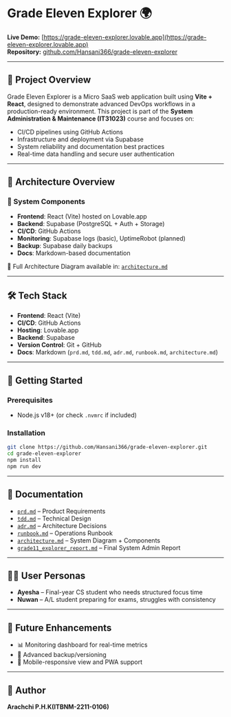 
# Grade Eleven Explorer 🌍

**Live Demo:** [https://grade-eleven-explorer.lovable.app](https://grade-eleven-explorer.lovable.app)  
**Repository:** [github.com/Hansani366/grade-eleven-explorer](https://github.com/Hansani366/grade-eleven-explorer)

---

## 📌 Project Overview

Grade Eleven Explorer is a Micro SaaS web application built using **Vite + React**, designed to demonstrate advanced DevOps workflows in a production-ready environment. This project is part of the **System Administration & Maintenance (IT31023)** course and focuses on:

- CI/CD pipelines using GitHub Actions
- Infrastructure and deployment via Supabase
- System reliability and documentation best practices
- Real-time data handling and secure user authentication

---

## 🧱 Architecture Overview

### 📐 System Components

- **Frontend**: React (Vite) hosted on Lovable.app
- **Backend**: Supabase (PostgreSQL + Auth + Storage)
- **CI/CD**: GitHub Actions
- **Monitoring**: Supabase logs (basic), UptimeRobot (planned)
- **Backup**: Supabase daily backups
- **Docs**: Markdown-based documentation

📄 Full Architecture Diagram available in: [`architecture.md`](./architecture.md)

---

## 🛠 Tech Stack

- **Frontend**: React (Vite)
- **CI/CD**: GitHub Actions
- **Hosting**: Lovable.app
- **Backend**: Supabase
- **Version Control**: Git + GitHub
- **Docs**: Markdown (`prd.md`, `tdd.md`, `adr.md`, `runbook.md`, `architecture.md`)

---

## 🚀 Getting Started

### Prerequisites
- Node.js v18+ (or check `.nvmrc` if included)

### Installation

```bash
git clone https://github.com/Hansani366/grade-eleven-explorer.git
cd grade-eleven-explorer
npm install
npm run dev
```

---

## 📄 Documentation

- [`prd.md`](./prd.md) – Product Requirements
- [`tdd.md`](./tdd.md) – Technical Design
- [`adr.md`](./adr.md) – Architecture Decisions
- [`runbook.md`](./runbook.md) – Operations Runbook
- [`architecture.md`](./architecture.md) – System Diagram + Components
- [`grade11_explorer_report.md`](./system-admin-report.md) – Final System Admin Report

---

## 👩‍🏫 User Personas

- **Ayesha** – Final-year CS student who needs structured focus time
- **Nuwan** – A/L student preparing for exams, struggles with consistency

---

## 🔮 Future Enhancements

- 📊 Monitoring dashboard for real-time metrics
- 💾 Advanced backup/versioning
- 📱 Mobile-responsive view and PWA support

---

## 🙌 Author

**Arachchi  P.H.K(ITBNM-2211-0106)**  

